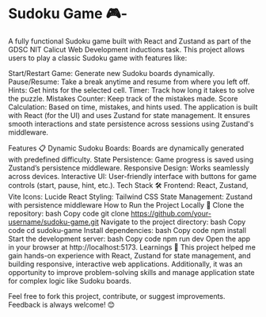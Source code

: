 # Sudoku Game 🎮-
A fully functional Sudoku game built with React and Zustand as part of the GDSC NIT Calicut Web Development inductions task. This project allows users to play a classic Sudoku game with features like:

Start/Restart Game: Generate new Sudoku boards dynamically. <br>
Pause/Resume: Take a break anytime and resume from where you left off.
Hints: Get hints for the selected cell.
Timer: Track how long it takes to solve the puzzle.
Mistakes Counter: Keep track of the mistakes made.
Score Calculation: Based on time, mistakes, and hints used.
The application is built with React (for the UI) and uses Zustand for state management. It ensures smooth interactions and state persistence across sessions using Zustand's middleware.

Features 📋
Dynamic Sudoku Boards: Boards are dynamically generated with predefined difficulty.
State Persistence: Game progress is saved using Zustand’s persistence middleware.
Responsive Design: Works seamlessly across devices.
Interactive UI: User-friendly interface with buttons for game controls (start, pause, hint, etc.).
Tech Stack 🛠️
Frontend: React, Zustand, Vite
Icons: Lucide React
Styling: Tailwind CSS
State Management: Zustand with persistence middleware
How to Run the Project Locally 🚀
Clone the repository:
bash
Copy code
git clone https://github.com/your-username/sudoku-game.git
Navigate to the project directory:
bash
Copy code
cd sudoku-game
Install dependencies:
bash
Copy code
npm install
Start the development server:
bash
Copy code
npm run dev
Open the app in your browser at http://localhost:5173.
Learnings 🧠
This project helped me gain hands-on experience with React, Zustand for state management, and building responsive, interactive web applications. Additionally, it was an opportunity to improve problem-solving skills and manage application state for complex logic like Sudoku boards.

Feel free to fork this project, contribute, or suggest improvements. Feedback is always welcome! 😊


